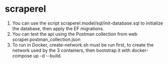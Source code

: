# scraperel

1. You can use the script scraperel.model/sql/init-database.sql to initialize the database, then apply the EF migrations.
2. You can test the api using the Postman collection from web scraper.postman_collection.json
3. To run in Docker, create-network.sh must be run first, to create the network used by the 3 containers, then bootstrap it with docker-compose up -d --build.
